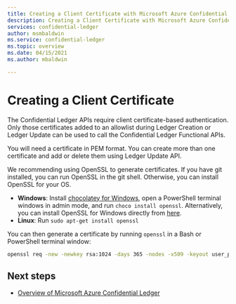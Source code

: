 ```yaml
---
title: Creating a Client Certificate with Microsoft Azure Confidential Ledger
description: Creating a Client Certificate with Microsoft Azure Confidential Ledger
services: confidential-ledger
author: msmbaldwin
ms.service: confidential-ledger
ms.topic: overview
ms.date: 04/15/2021
ms.author: mbaldwin

---
```

# Creating a Client Certificate

The Confidential Ledger APIs require client certificate-based authentication. Only those certificates added to an allowlist during Ledger Creation or Ledger Update can be used to call the Confidential Ledger Functional APIs.

You will need a certificate in PEM format. You can create more than one certificate and add or delete them using Ledger Update API.

We recommending using OpenSSL to generate certificates. If you have git installed, you can run OpenSSL in the git shell. Otherwise, you can install OpenSSL for your OS.

- **Windows**: Install [chocolatey for Windows](https://chocolatey.org/install), open a PowerShell terminal windows in admin mode, and run `choco install openssl`. Alternatively, you can install OpenSSL for Windows directly from [here](http://gnuwin32.sourceforge.net/packages/openssl.htm).
- **Linux**: Run `sudo apt-get install openssl`

You can then generate a certificate by running `openssl` in a Bash or PowerShell terminal window:

```bash
openssl req -new -newkey rsa:1024 -days 365 -nodes -x509 -keyout user_privk.pem -out user_cert.pem -subj=/CN="User Client Certificate"
```

## Next steps

- [Overview of Microsoft Azure Confidential Ledger](overview.md)